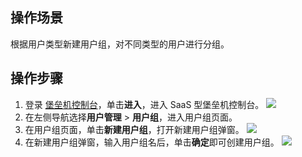 ## 操作场景
根据用户类型新建用户组，对不同类型的用户进行分组。

## 操作步骤
1. 登录 [堡垒机控制台](https://console.cloud.tencent.com/cds/bh)，单击**进入**，进入 SaaS 型堡垒机控制台。
![](https://main.qcloudimg.com/raw/c4d6945d8c76ed1ae7bb8821fde8b41d.png)
2. 在左侧导航选择**用户管理** > **用户组**，进入用户组页面。
3. 在用户组页面，单击**新建用户组**，打开新建用户组弹窗。
![](https://main.qcloudimg.com/raw/2207a7eeac27102be1a37f0af6c37cc2.png)
4. 在新建用户组弹窗，输入用户组名后，单击**确定**即可创建用户组。
![](https://main.qcloudimg.com/raw/437693ea62bea3e552dc6e5dffe0536b.png)

